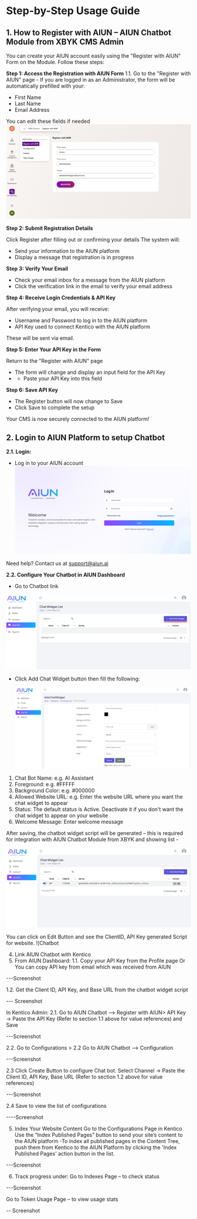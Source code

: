# Step-by-Step Usage Guide

## 1. How to Register with AIUN – AIUN Chatbot Module from XBYK CMS Admin

You can create your AIUN account easily using the "Register with AIUN" Form on the Module. Follow these steps:

**Step 1: Access the Registration with AIUN Form**
1.1. Go to the "Register with AIUN" page - If you are logged in as an Administrator, the form will be automatically prefilled with your:
- First Name
- Last Name
- Email Address
  
You can edit these fields if needed
 ![Register with AIUN Form](/images/RegisterwithAIUN-1.png)

**Step 2: Submit Registration Details**

Click Register after filling out or confirming your details
The system will:
  - Send your information to the AIUN platform
  - Display a message that registration is in progress

**Step 3: Verify Your Email**

- Check your email inbox for a message from the AIUN platform
- Click the verification link in the email to verify your email address

**Step 4: Receive Login Credentials & API Key**

After verifying your email, you will receive:
- Username and Password to log in to the AIUN platform
- API Key used to connect Kentico with the AIUN platform

These will be sent via email.

**Step 5: Enter Your API Key in the Form**

Return to the "Register with AIUN" page
- The form will change and display an input field for the API Key
- - Paste your API Key into this field

**Step 6: Save API Key**

- The Register button will now change to Save
- Click Save to complete the setup

Your CMS is now securely connected to the AIUN platform!

## 2. Login to AIUN Platform to setup Chatbot

**2.1. Login:**

- Log in to your AIUN account
![AIUN Platform Login Page](/images/AIUN_Login.png)


Need help? Contact us at support@aiun.ai

**2.2. Configure Your Chatbot in AIUN Dashboard**

- Go to Chatbot link

![ChatBot Page](/images/AIUN_ChatbotList_FirstTime.png)

- Click Add Chat Widget button then fill the following:

  ![Chatbot Configuration from AIUN Palatform](/images/AIUN_Chatbot_Configuration.png)
  
1. Chat Bot Name: e.g. AI Assistant
2. Foreground: e.g. #FFFFF
3. Background Color: e.g. #000000
4. Allowed Website URL: e.g. Enter the website URL where you want the chat widget to appear
5. Status: The default status is Active. Deactivate it if you don't want the chat widget to appear on your website
6. Welcome Message: Enter welcome message

After saving, the chatbot widget script will be generated – this is required for integration with AIUN Chatbot Module from XBYK and showing list -

![Chatbot List](/images/AIUN_ChatbotList.png)

You can click on Edit Button and see the ClientID, API Key generated Script for website.
![Chatbot

4. Link AIUN Chatbot with Kentico
1. From AIUN Dashboard:
1.1. Copy your API Key from the Profile page Or You can copy API key from email which was received from AIUN

---Screenshot

1.2. Get the Client ID, API Key, and Base URL from the chatbot widget script

--- Screenshot

In Kentico Admin:
2.1. Go to AIUN Chatbot --> Register with AIUN> API Key → Paste the API Key (Refer to section 1.1 above for value references) and Save

---Screenshot

2.2. Go to Configurations > 2.2 Go to AIUN Chatbot --> Configuration

---Screenshot

2.3 Click Create Button to configure Chat bot. Select Channel → Paste the Client ID, API Key, Base URL (Refer to section 1.2 above for value references)

---Screenshot

2.4 Save to view the list of configurations

----Screenshot

5. Index Your Website Content
Go to the Configurations Page in Kentico
Use the “Index Published Pages” button to send your site’s content to the AIUN platform -To index all published pages in the Content Tree, push them from Kentico to the AIUN Platform by clicking the 'Index Published Pages' action button in the list.

---Screenshot

6. Track progress under:
Go to Indexes Page – to check status

---Screenshot

Go to Token Usage Page – to view usage stats

-- Screenshot












